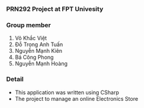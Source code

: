 ### PRN292 Project at FPT Univesity
### Group member
1. Võ Khắc Việt
2. Đỗ Trọng Anh Tuấn
3. Nguyễn Mạnh Kiên
4. Bá Công Phong
5. Nguyễn Mạnh Hoàng
### Detail
* This application was written using CSharp
* The project to manage an online Electronics Store

